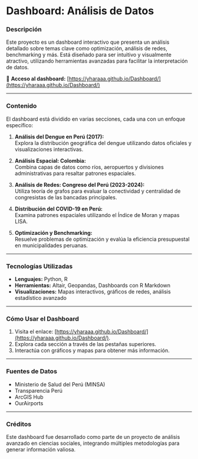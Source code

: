 # Dashboard: Análisis de Datos

### Descripción
Este proyecto es un dashboard interactivo que presenta un análisis detallado sobre temas clave como optimización, análisis de redes, benchmarking y más. Está diseñado para ser intuitivo y visualmente atractivo, utilizando herramientas avanzadas para facilitar la interpretación de datos.

🔗 **Acceso al dashboard:** [https://yharaaa.github.io/Dashboard/](https://yharaaa.github.io/Dashboard/)

---

### Contenido
El dashboard está dividido en varias secciones, cada una con un enfoque específico:

1. **Análisis del Dengue en Perú (2017):**  
   Explora la distribución geográfica del dengue utilizando datos oficiales y visualizaciones interactivas.

2. **Análisis Espacial: Colombia:**  
   Combina capas de datos como ríos, aeropuertos y divisiones administrativas para resaltar patrones espaciales.

3. **Análisis de Redes: Congreso del Perú (2023-2024):**  
   Utiliza teoría de grafos para evaluar la conectividad y centralidad de congresistas de las bancadas principales.

4. **Distribución del COVID-19 en Perú:**  
   Examina patrones espaciales utilizando el Índice de Moran y mapas LISA.

5. **Optimización y Benchmarking:**  
   Resuelve problemas de optimización y evalúa la eficiencia presupuestal en municipalidades peruanas.

---

### Tecnologías Utilizadas
- **Lenguajes:** Python, R
- **Herramientas:** Altair, Geopandas, Dashboards con R Markdown
- **Visualizaciones:** Mapas interactivos, gráficos de redes, análisis estadístico avanzado

---

### Cómo Usar el Dashboard
1. Visita el enlace: [https://yharaaa.github.io/Dashboard/](https://yharaaa.github.io/Dashboard/).
2. Explora cada sección a través de las pestañas superiores.
3. Interactúa con gráficos y mapas para obtener más información.

---

### Fuentes de Datos
- Ministerio de Salud del Perú (MINSA)
- Transparencia Perú
- ArcGIS Hub
- OurAirports

---

### Créditos
Este dashboard fue desarrollado como parte de un proyecto de análisis avanzado en ciencias sociales, integrando múltiples metodologías para generar información valiosa.
